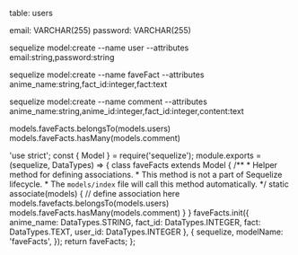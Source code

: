 table: users

email: VARCHAR(255)
password: VARCHAR(255)

sequelize model:create --name user --attributes email:string,password:string

sequelize model:create --name faveFact --attributes anime_name:string,fact_id:integer,fact:text

sequelize model:create --name comment --attributes anime_name:string,anime_id:integer,fact_id:integer,content:text


models.faveFacts.belongsTo(models.users)
models.faveFacts.hasMany(models.comment)

'use strict';
const {
  Model
} = require('sequelize');
module.exports = (sequelize, DataTypes) => {
  class faveFacts extends Model {
    /**
     * Helper method for defining associations.
     * This method is not a part of Sequelize lifecycle.
     * The `models/index` file will call this method automatically.
     */
    static associate(models) {
      // define association here
      models.favefacts.belongsTo(models.users)
      models.faveFacts.hasMany(models.comment)
    }
  }
  faveFacts.init({
    anime_name: DataTypes.STRING,
    fact_id: DataTypes.INTEGER,
    fact: DataTypes.TEXT,
    user_id: DataTypes.INTEGER
  }, {
    sequelize,
    modelName: 'faveFacts',
  });
  return faveFacts;
};